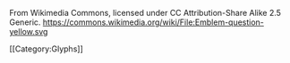 From Wikimedia Commons, licensed under CC Attribution-Share Alike 2.5 Generic.
https://commons.wikimedia.org/wiki/File:Emblem-question-yellow.svg

[[Category:Glyphs]]
